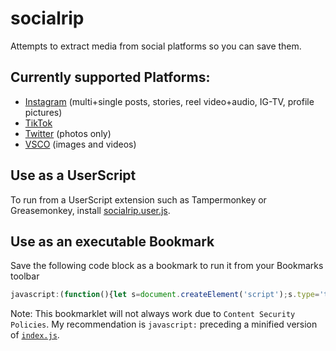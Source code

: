 # socialrip
Attempts to extract media from social platforms so you can save them.

## Currently supported Platforms:
* [Instagram](https://instagram.com/) (multi+single posts, stories, reel video+audio, IG-TV, profile pictures)
* [TikTok](https://tiktok.com/)
* [Twitter](https://twitter.com/) (photos only)
* [VSCO](https://vsco.co/) (images and videos)

## Use as a UserScript
To run from a UserScript extension such as Tampermonkey or Greasemonkey, install [socialrip.user.js](socialrip.user.js).

## Use as an executable Bookmark
Save the following code block as a bookmark to run it from your Bookmarks toolbar
```javascript
javascript:(function(){let s=document.createElement('script');s.type='text/javascript';s.src='https://suhtiva.github.io/socialrip/index.js';document.head.appendChild(s);})();
```
Note: This bookmarklet will not always work due to `Content Security Policies`. My recommendation is `javascript:` preceding a minified version of [`index.js`](index.js).
